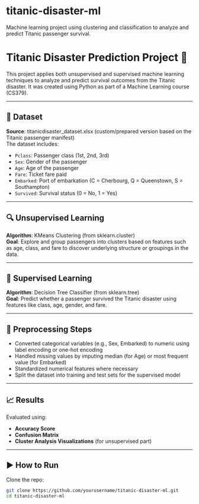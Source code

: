 # titanic-disaster-ml
Machine learning project using clustering and classification to analyze and predict Titanic passenger survival.

# Titanic Disaster Prediction Project 🚢  
This project applies both unsupervised and supervised machine learning techniques to analyze and predict survival outcomes from the Titanic disaster. It was created using Python as part of a Machine Learning course (CS379).

---

## 📁 Dataset  
**Source**: titanicdisaster_dataset.xlsx (custom/prepared version based on the Titanic passenger manifest)  
The dataset includes:  
- `Pclass`: Passenger class (1st, 2nd, 3rd)  
- `Sex`: Gender of the passenger  
- `Age`: Age of the passenger  
- `Fare`: Ticket fare paid  
- `Embarked`: Port of embarkation (C = Cherbourg, Q = Queenstown, S = Southampton)  
- `Survived`: Survival status (0 = No, 1 = Yes)

---

## 🔍 Unsupervised Learning  
**Algorithm**: KMeans Clustering (from sklearn.cluster)  
**Goal**: Explore and group passengers into clusters based on features such as age, class, and fare to discover underlying structure or groupings in the data.

---

## 🧠 Supervised Learning  
**Algorithm**: Decision Tree Classifier (from sklearn.tree)  
**Goal**: Predict whether a passenger survived the Titanic disaster using features like class, age, gender, and fare.

---

## 🔧 Preprocessing Steps  
- Converted categorical variables (e.g., Sex, Embarked) to numeric using label encoding or one-hot encoding  
- Handled missing values by imputing median (for Age) or most frequent value (for Embarked)  
- Standardized numerical features where necessary  
- Split the dataset into training and test sets for the supervised model

---

## 📈 Results  
Evaluated using:  
- **Accuracy Score**  
- **Confusion Matrix**  
- **Cluster Analysis Visualizations** (for unsupervised part)

---

## ▶️ How to Run  
Clone the repo:  
```bash
git clone https://github.com/yourusername/titanic-disaster-ml.git  
cd titanic-disaster-ml
